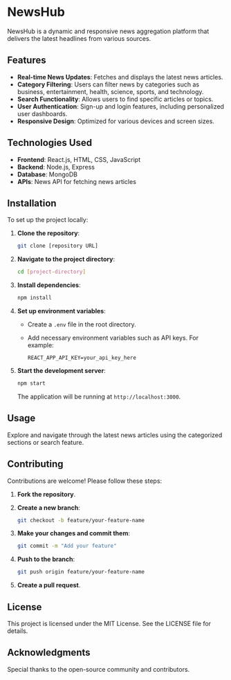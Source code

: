 # NewsHub

NewsHub is a dynamic and responsive news aggregation platform that delivers the latest headlines from various sources.

## Features

- **Real-time News Updates**: Fetches and displays the latest news articles.
- **Category Filtering**: Users can filter news by categories such as business, entertainment, health, science, sports, and technology.
- **Search Functionality**: Allows users to find specific articles or topics.
- **User Authentication**: Sign-up and login features, including personalized user dashboards.
- **Responsive Design**: Optimized for various devices and screen sizes.

## Technologies Used

- **Frontend**: React.js, HTML, CSS, JavaScript
- **Backend**: Node.js, Express
- **Database**: MongoDB
- **APIs**: News API for fetching news articles

## Installation

To set up the project locally:

1. **Clone the repository**:

   ```bash
   git clone [repository URL]
   ```

2. **Navigate to the project directory**:

   ```bash
   cd [project-directory]
   ```

3. **Install dependencies**:

   ```bash
   npm install
   ```

4. **Set up environment variables**:

   - Create a `.env` file in the root directory.
   - Add necessary environment variables such as API keys. For example:

     ```env
     REACT_APP_API_KEY=your_api_key_here
     ```

5. **Start the development server**:

   ```bash
   npm start
   ```

   The application will be running at `http://localhost:3000`.

## Usage

Explore and navigate through the latest news articles using the categorized sections or search feature.

## Contributing

Contributions are welcome! Please follow these steps:

1. **Fork the repository**.
2. **Create a new branch**:

   ```bash
   git checkout -b feature/your-feature-name
   ```

3. **Make your changes and commit them**:

   ```bash
   git commit -m "Add your feature"
   ```

4. **Push to the branch**:

   ```bash
   git push origin feature/your-feature-name
   ```

5. **Create a pull request**.

## License

This project is licensed under the MIT License. See the LICENSE file for details.

## Acknowledgments

Special thanks to the open-source community and contributors.

